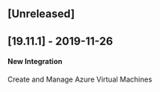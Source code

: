 ## [Unreleased]


## [19.11.1] - 2019-11-26
#### New Integration
Create and Manage Azure Virtual Machines